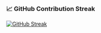 ### 📈 GitHub Contribution Streak

[![GitHub Streak](https://github-readme-streak-stats.herokuapp.com/?user=Basedonsearch-Dindayal&theme=tokyonight)](https://git.io/streak-stats)

